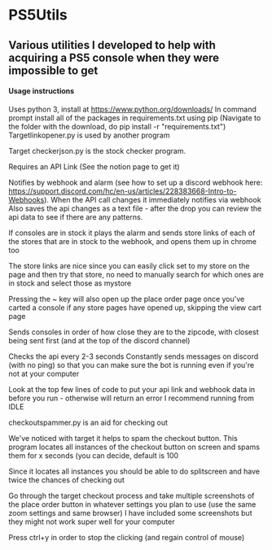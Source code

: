 # PS5Utils

## Various utilities I developed to help with acquiring a PS5 console when they were impossible to get


#### Usage instructions
 
Uses python 3, install at https://www.python.org/downloads/
In command prompt install all of the packages in requirements.txt using pip (Navigate to the folder with the download, do pip install -r "requirements.txt")
Targetlinkopener.py is used by another program

Target checkerjson.py is the stock checker program. 

Requires an API Link (See the notion page to get it)

Notifies by webhook and alarm (see how to set up a discord webhook here: https://support.discord.com/hc/en-us/articles/228383668-Intro-to-Webhooks). 
When the API call changes it immediately notifies via webhook
Also saves the api changes as a text file - after the drop you can review the api data to see if there are any patterns.

If consoles are in stock it plays the alarm and sends store links of each of the stores that are in stock to the webhook, and opens them up in chrome too

The store links are nice since you can easily click set to my store on the page and then try that store, no need to manually search for which ones are in stock and select those as mystore

Pressing the ~ key will also open up the place order page once you've carted a console if any store pages have opened up, skipping the view cart page

Sends consoles in order of how close they are to the zipcode, with closest being sent first (and at the top of the discord channel)

Checks the api every 2-3 seconds
Constantly sends messages on discord (with no ping) so that you can make sure the bot is running even if you're not at your computer

Look at the top few lines of code to put your api link and webhook data in before you run - otherwise will return an error
I recommend running from IDLE


checkoutspammer.py is an aid for checking out

We've noticed with target it helps to spam the checkout button. This program locates all instances of the checkout button on screen and spams them for x seconds (you can decide, default is 100

Since it locates all instances you should be able to do splitscreen and have twice the chances of checking out

Go through the target checkout process and take multiple screenshots of the place order button in whatever settings you plan to use (use the same zoom settings and same browser)
I have included some screenshots but they might not work super well for your computer

Press ctrl+y in order to stop the clicking (and regain control of mouse)

